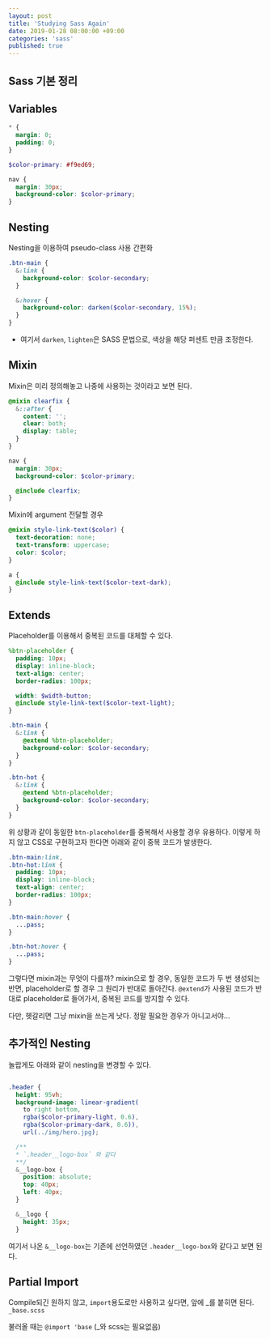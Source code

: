 ```yaml
---
layout: post
title: 'Studying Sass Again'
date: 2019-01-28 08:00:00 +09:00
categories: 'sass'
published: true
---
```


## Sass 기본 정리

## Variables

```scss
* {
  margin: 0;
  padding: 0;
}

$color-primary: #f9ed69;

nav {
  margin: 30px;
  background-color: $color-primary;
}
```

## Nesting

Nesting을 이용하여 pseudo-class 사용 간편화

```scss
.btn-main {
  &:link {
    background-color: $color-secondary;
  }

  &:hover {
    background-color: darken($color-secondary, 15%);
  }
}
```

- 여기서 `darken`, `lighten`은 SASS 문법으로, 색상을 해당 퍼센트 만큼 조정한다.

## Mixin

Mixin은 미리 정의해놓고 나중에 사용하는 것이라고 보면 된다.

```scss
@mixin clearfix {
  &::after {
    content: '';
    clear: both;
    display: table;
  }
}

nav {
  margin: 30px;
  background-color: $color-primary;

  @include clearfix;
}
```

Mixin에 argument 전달할 경우

```scss
@mixin style-link-text($color) {
  text-decoration: none;
  text-transform: uppercase;
  color: $color;
}

a {
  @include style-link-text($color-text-dark);
}
```

## Extends

Placeholder를 이용해서 중복된 코드를 대체할 수 있다.

```scss
%btn-placeholder {
  padding: 10px;
  display: inline-block;
  text-align: center;
  border-radius: 100px;

  width: $width-button;
  @include style-link-text($color-text-light);
}

.btn-main {
  &:link {
    @extend %btn-placeholder;
    background-color: $color-secondary;
  }
}

.btn-hot {
  &:link {
    @extend %btn-placeholder;
    background-color: $color-secondary;
  }
}
```

위 상황과 같이 동일한 `btn-placeholder`를 중복해서 사용할 경우 유용하다. 이렇게 하지 않고 CSS로 구현하고자 한다면 아래와 같이 중복 코드가 발생한다.

```css
.btn-main:link,
.btn-hot:link {
  padding: 10px;
  display: inline-block;
  text-align: center;
  border-radius: 100px;
}

.btn-main:hover {
  ...pass;
}

.btn-hot:hover {
  ...pass;
}
```

그렇다면 mixin과는 무엇이 다를까? mixin으로 할 경우, 동일한 코드가 두 번 생성되는 반면, placeholder로 할 경우 그 원리가 반대로 돌아간다. `@extend`가 사용된 코드가 반대로 placeholder로 들어가서, 중복된 코드를 방지할 수 있다.

다만, 헷갈리면 그냥 mixin을 쓰는게 낫다. 정말 필요한 경우가 아니고서야...

## 추가적인 Nesting

놀랍게도 아래와 같이 nesting을 변경할 수 있다.

```scss

.header {
  height: 95vh;
  background-image: linear-gradient(
    to right bottom,
    rgba($color-primary-light, 0.6),
    rgba($color-primary-dark, 0.6)),
    url(../img/hero.jpg);

  /**
  * `.header__logo-box` 와 같다
  **/
  &__logo-box {
    position: absolute;
    top: 40px;
    left: 40px;
  }

  &__logo {
    height: 35px;
  }

```

여기서 나온 `&__logo-box`는 기존에 선언하였던 `.header__logo-box`와 같다고 보면 된다.

## Partial Import

Compile되긴 원하지 않고, `import`용도로만 사용하고 싶다면, 앞에 \_를 붙히면 된다. `_base.scss`

불러올 때는 `@import 'base` (\_와 scss는 필요없음)
